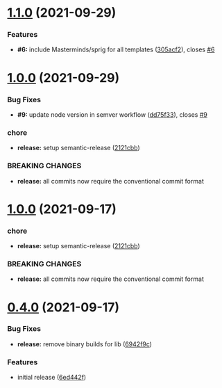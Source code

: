# [1.1.0](https://github.com/StephanHCB/go-generator-lib/compare/v1.0.0...v1.1.0) (2021-09-29)


### Features

* **#6:** include Masterminds/sprig for all templates ([305acf2](https://github.com/StephanHCB/go-generator-lib/commit/305acf29932a245703eda2b53f9b09497142bdf8)), closes [#6](https://github.com/StephanHCB/go-generator-lib/issues/6)

# [1.0.0](https://github.com/StephanHCB/go-generator-lib/compare/v0.3.0...v1.0.0) (2021-09-29)


### Bug Fixes

* **#9:** update node version in semver workflow ([dd75f33](https://github.com/StephanHCB/go-generator-lib/commit/dd75f3358ae6f727553408e4543eb351a37ec354)), closes [#9](https://github.com/StephanHCB/go-generator-lib/issues/9)


### chore

* **release:** setup semantic-release ([2121cbb](https://github.com/StephanHCB/go-generator-lib/commit/2121cbba294d0d2966b4500a6de1040160ff17fa))


### BREAKING CHANGES

* **release:** all commits now require the conventional commit format

# [1.0.0](https://github.com/Silthus/go-generator-lib/compare/v0.3.0...v1.0.0) (2021-09-17)


### chore

* **release:** setup semantic-release ([2121cbb](https://github.com/Silthus/go-generator-lib/commit/2121cbba294d0d2966b4500a6de1040160ff17fa))


### BREAKING CHANGES

* **release:** all commits now require the conventional commit format

# [0.4.0](https://github.com/Silthus/go-generator-lib/compare/v0.3.0...v0.4.0) (2021-09-17)


### Bug Fixes

* **release:** remove binary builds for lib ([6942f9c](https://github.com/Silthus/go-generator-lib/commit/6942f9c18d4e186a71de5de6c3fbf7deb6eacb2b))


### Features

* initial release ([6ed442f](https://github.com/Silthus/go-generator-lib/commit/6ed442f2f84faa083a9a373af652e0b9c88158f2))
